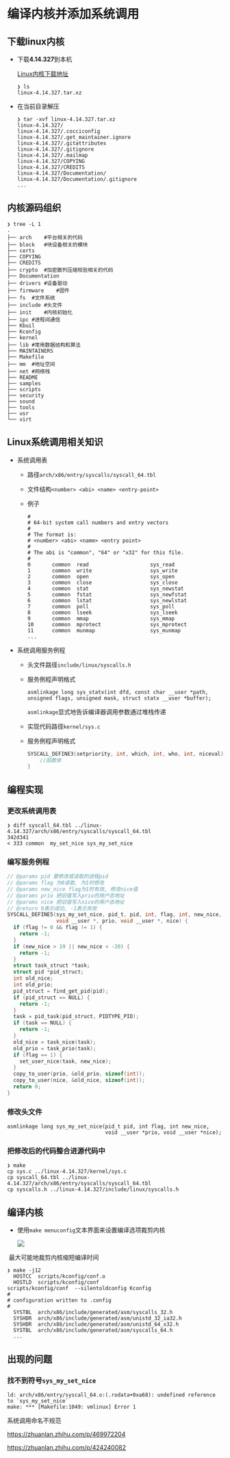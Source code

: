 # 编译内核并添加系统调用

## 下载linux内核

- 下载**4.14.327**到本机

  [Linux内核下载地址](https://kernel.org/)

  ```shell
  ❯ ls
  linux-4.14.327.tar.xz
  ```

- 在当前目录解压

  ```shell
  ❯ tar -xvf linux-4.14.327.tar.xz
  linux-4.14.327/
  linux-4.14.327/.cocciconfig
  linux-4.14.327/.get_maintainer.ignore
  linux-4.14.327/.gitattributes
  linux-4.14.327/.gitignore
  linux-4.14.327/.mailmap
  linux-4.14.327/COPYING
  linux-4.14.327/CREDITS
  linux-4.14.327/Documentation/
  linux-4.14.327/Documentation/.gitignore
  ...
  ```
## 内核源码组织

```shell
❯ tree -L 1
.
├── arch	#平台相关的代码
├── block	#块设备相关的模块
├── certs
├── COPYING
├── CREDITS
├── crypto	#加密散列压缩校验相关的代码
├── Documentation
├── drivers	#设备驱动
├── firmware	#固件
├── fs	#文件系统
├── include	#头文件
├── init	#内核初始化
├── ipc	#进程间通信
├── Kbuil
├── Kconfig
├── kernel
├── lib	#常用数据结构和算法
├── MAINTAINERS
├── Makefile
├── mm	#地址空间
├── net	#网络栈 
├── README
├── samples
├── scripts
├── security
├── sound
├── tools
├── usr
└── virt
```

## **Linux系统调用**相关知识

- 系统调用表

  - 路径`arch/x86/entry/syscalls/syscall_64.tbl`

  - 文件结构`<number> <abi> <name> <entry-point>`

  - 例子

    ```
    #
    # 64-bit system call numbers and entry vectors
    #
    # The format is:
    # <number> <abi> <name> <entry point>
    #
    # The abi is "common", "64" or "x32" for this file.
    #
    0       common  read                    sys_read
    1       common  write                   sys_write
    2       common  open                    sys_open
    3       common  close                   sys_close
    4       common  stat                    sys_newstat
    5       common  fstat                   sys_newfstat
    6       common  lstat                   sys_newlstat
    7       common  poll                    sys_poll
    8       common  lseek                   sys_lseek
    9       common  mmap                    sys_mmap
    10      common  mprotect                sys_mprotect
    11      common  munmap                  sys_munmap
    ...
    ```

- 系统调用服务例程

  - 头文件路径`include/linux/syscalls.h`

  - 服务例程声明格式

    `asmlinkage long sys_statx(int dfd, const char __user *path, unsigned flags,
    			  unsigned mask, struct statx __user *buffer);`

    `asmlinkage`显式地告诉编译器调用参数通过堆栈传递

  - 实现代码路径`kernel/sys.c`

  - 服务例程声明格式

    ```c
    SYSCALL_DEFINE3(setpriority, int, which, int, who, int, niceval) {
        //函数体
    }
    ```

## 编程实现

### 更改系统调用表

```
❯ diff syscall_64.tbl ../linux-4.14.327/arch/x86/entry/syscalls/syscall_64.tbl
342d341
< 333 common  my_set_nice sys_my_set_nice
```

### 编写服务例程

```c
// @params pid 要修改或读取的进程pid
// @params flag 为0读取, 为1时修改
// @params new_nice flag为1时有效, 修改nice值
// @params prio 把旧值写入prio的用户态地址
// @params nice 把旧值写入nice的用户态地址
// @return 0表示成功, -1表示失败
SYSCALL_DEFINE5(sys_my_set_nice, pid_t, pid, int, flag, int, new_nice,
                void __user *, prio, void __user *, nice) {
  if (flag != 0 && flag != 1) {
    return -1;
  }
  if (new_nice > 19 || new_nice < -20) {
    return -1;
  }
  struct task_struct *task;
  struct pid *pid_struct;
  int old_nice;
  int old_prio;
  pid_struct = find_get_pid(pid);
  if (pid_struct == NULL) {
    return -1;
  }
  task = pid_task(pid_struct, PIDTYPE_PID);
  if (task == NULL) {
    return -1;
  }
  old_nice = task_nice(task);
  old_prio = task_prio(task);
  if (flag == 1) {
    set_user_nice(task, new_nice);
  }
  copy_to_user(prio, &old_prio, sizeof(int));
  copy_to_user(nice, &old_nice, sizeof(int));
  return 0;
}
```

### 修改头文件

```
asmlinkage long sys_my_set_nice(pid_t pid, int flag, int new_nice,
                                void __user *prio, void __user *nice);
```

### 把修改后的代码整合进源代码中

```shell
❯ make
cp sys.c ../linux-4.14.327/kernel/sys.c
cp syscall_64.tbl ../linux-4.14.327/arch/x86/entry/syscalls/syscall_64.tbl
cp syscalls.h ../linux-4.14.327/include/linux/syscalls.h
```

## 编译内核

- 使用`make menuconfig`文本界面来设置编译选项裁剪内核

  ![](./screenshot.png)

​	最大可能地裁剪内核缩短编译时间

```shell
❯ make -j12
  HOSTCC  scripts/kconfig/conf.o
  HOSTLD  scripts/kconfig/conf
scripts/kconfig/conf  --silentoldconfig Kconfig
#
# configuration written to .config
#
  SYSTBL  arch/x86/include/generated/asm/syscalls_32.h
  SYSHDR  arch/x86/include/generated/asm/unistd_32_ia32.h
  SYSHDR  arch/x86/include/generated/asm/unistd_64_x32.h
  SYSTBL  arch/x86/include/generated/asm/syscalls_64.h
  ...
```

## 出现的问题

### 找不到符号`sys_my_set_nice`

```
ld: arch/x86/entry/syscall_64.o:(.rodata+0xa68): undefined reference to `sys_my_set_nice`
make: *** [Makefile:1049: vmlinux] Error 1
```

系统调用命名不规范

https://zhuanlan.zhihu.com/p/469972204

https://zhuanlan.zhihu.com/p/424240082